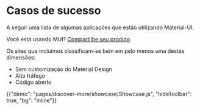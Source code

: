 # Casos de sucesso

<p class="description">A seguir uma lista de algumas aplicações que estão utilizando Material-UI.</p>

Você está usando MUI? [Compartilhe seu produto](https://github.com/mui-org/material-ui/issues/22426).

Os sites que incluímos classificam-se bem em pelo menos uma destas dimensões:

- Sem customização do Material Design
- Alto tráfego
- Código aberto

{{"demo": "pages/discover-more/showcase/Showcase.js", "hideToolbar": true, "bg": "inline"}}
